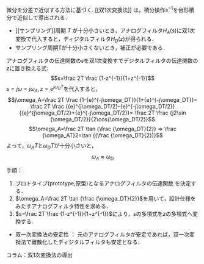 微分を分差で近似する方法に基づく.
[[双1次変換法]] は，積分操作$s^{-1}$を台形積分で近似して導出される．
- [[サンプリング]]周期 $T$ が十分小さいとき，アナログフィルタ$H_A(s)$に双1次変換で代入すると，ディジタルフィルタ$H_D(z)$が得られる．
- サンプリング周期Tが十分小さくないとき，補正が必要である．

アナログフィルタの伝達関数の$s$を双1次変換すでデジタルフィルタの伝達関数の$z$に置き換える式:
 $$s=\frac 2T \frac {1-z^{-1}}{1+z^{-1}}$$
 $s=j\omega=j\omega_A, z=e^{j\omega_DT}$を代入すると，
$$j\omega_A=\frac 2T \frac {1-{e}^{-j\omega_DT}}{1+{e}^{-j\omega_DT}}=
 \frac 2T \frac {{e}^{j\omega_DT/2}-{e}^{-j\omega_DT/2}}{{e}^{j\omega_DT/2}+{e}^{-j\omega_DT/2}}=
 \frac 2T  \frac {j2\sin {\omega_DT/2}}{2\cos{\omega_DT/2}}$$
$$\omega_A=\frac 2T \tan {\frac {\omega_DT}{2}}
⇒ \frac {\omega_AT}2=\tan {(\frac {\omega_DT}{2})}$$
よって，$\omega_AT$と$\omega_DT$が十分小さいと，
 $$\omega_A \approx \omega_D$$

手順：
1) プロトタイプ(prototype,原型)となるアナログフィルタの伝達関数 を決定する．
2) $\omega_A=\frac 2T \tan {\frac {\omega_DT}{2}}$を用いて，設計仕様をみたすアナログフィルタ特性を求める．
3) $s=\frac 2T \frac {1-z^{-1}}{1+z^{-1}}$により，$s$の多項式を$z$の多項式へ変換する.

- 双一次変換法の安定性 ：
元のアナログフィルタが安定であれば，双一次変換法で離散化したディジタルフィルタも安定となる．

コラム：双1次変換法の導出